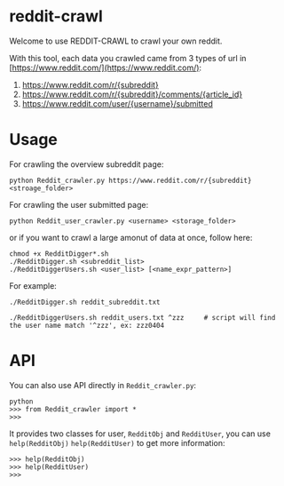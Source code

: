 # reddit-crawl

Welcome to use REDDIT-CRAWL to crawl your own reddit.

With this tool, each data you crawled came from 3 types of url in [https://www.reddit.com/](https://www.reddit.com/):

1. https://www.reddit.com/r/{subreddit}
2. https://www.reddit.com/r/{subreddit}/comments/{article_id}
3. https://www.reddit.com/user/{username}/submitted

# Usage
For crawling the overview subreddit page:
```
python Reddit_crawler.py https://www.reddit.com/r/{subreddit} <stroage_folder>
```
For crawling the user submitted page:
```
python Reddit_user_crawler.py <username> <storage_folder>
```

or if you want to crawl a large amonut of data at once, follow here:
```
chmod +x RedditDigger*.sh
./RedditDigger.sh <subreddit_list> 
./RedditDiggerUsers.sh <user_list> [<name_expr_pattern>]
```
For example:
```
./RedditDigger.sh reddit_subreddit.txt
```
```
./RedditDiggerUsers.sh reddit_users.txt ^zzz     # script will find the user name match '^zzz', ex: zzz0404
```

# API
You can also use API directly in `Reddit_crawler.py`:
```
python
>>> from Reddit_crawler import *
>>>
```
It provides two classes for user, `RedditObj` and `RedditUser`, you can use `help(RedditObj)` `help(RedditUser)` to get more information:
```
>>> help(RedditObj)
>>> help(RedditUser)
>>>
```
